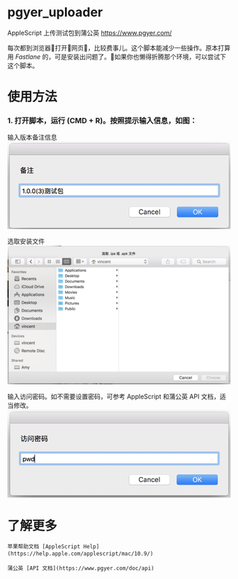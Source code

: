 # pgyer_uploader
AppleScript 上传测试包到蒲公英 https://www.pgyer.com/



每次都到浏览器打开网页，比较费事儿。这个脚本能减少一些操作。原本打算用 *Fastlane* 的，可是安装出问题了。如果你也懒得折腾那个环境，可以尝试下这个脚本。


# 使用方法

### 1. 打开脚本，运行 (CMD + R)。按照提示输入信息，如图：

输入版本备注信息
![输入版本备注信息](https://github.com/0xa6a/pgyer_uploader/blob/master/screenshots/01.png?raw=true)


选取安装文件
![选取安装文件](https://github.com/0xa6a/pgyer_uploader/blob/master/screenshots/02.png?raw=true)

输入访问密码。如不需要设置密码，可参考 AppleScript 和蒲公英 API 文档，适当修改。
![输入访问密码](https://github.com/0xa6a/pgyer_uploader/blob/master/screenshots/03.png?raw=true)


# 了解更多

    苹果帮助文档 [AppleScript Help](https://help.apple.com/applescript/mac/10.9/)

    蒲公英 [API 文档](https://www.pgyer.com/doc/api)
